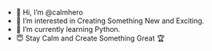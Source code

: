 - 👋 Hi, I’m @calmhero
- 👀 I’m interested in Creating Something New and Exciting.
- 🌱 I’m currently learning Python.
- 😇 Stay Calm and Create Something Great 🏆

<!---
calmhero/calmhero is a ✨ special ✨ repository because its `README.md` (this file) appears on your GitHub profile.
You can click the Preview link to take a look at your changes.
--->
